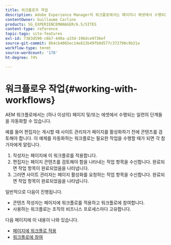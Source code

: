 ```yaml
---
title: 워크플로우 작업
description: Adobe Experience Manager의 워크플로에서는 페이지나 에셋에서 수행되는 일련의 단계들을 자동화할 수 있습니다.
contentOwner: Guillaume Carlino
products: SG_EXPERIENCEMANAGER/6.5/SITES
content-type: reference
topic-tags: site-features
exl-id: 7383d590-c6b7-440a-a33d-196dce9736ef
source-git-commit: 8b4cb4065ec14e813b49fb0d577c372790c9b21a
workflow-type: tm+mt
source-wordcount: '178'
ht-degree: 74%

---
```


# 워크플로우 작업{#working-with-workflows}

AEM 워크플로에서는 (하나 이상의) 페이지 및/또는 에셋에서 수행되는 일련의 단계들을 자동화할 수 있습니다.

예를 들어 편집자는 게시할 때 사이트 관리자가 페이지를 활성화하기 전에 콘텐츠를 검토해야 합니다. 이 예제를 자동화하는 워크플로는 필요한 작업을 수행할 때가 되면 각 참가자에게 알립니다.

1. 작성자는 페이지에 이 워크플로를 적용합니다.
1. 편집자는 페이지 콘텐츠를 검토해야 함을 나타내는 작업 항목을 수신합니다. 완료되면 작업 항목이 완료되었음을 나타냅니다.
1. 그러면 사이트 관리자는 페이지 활성화를 요청하는 작업 항목을 수신합니다. 완료되면 작업 항목이 완료되었음을 나타냅니다.

일반적으로 다음이 진행됩니다.

* 콘텐츠 작성자는 페이지에 워크플로를 적용하고 워크플로에 참여합니다.
* 사용하는 워크플로는 조직의 비즈니스 프로세스마다 고유합니다.

다음 페이지에 이 내용이 나와 있습니다.

* [페이지에 워크플로 적용](/help/sites-authoring/workflows-applying.md)
* [워크플로에 참여](/help/sites-authoring/workflows-participating.md)
